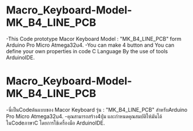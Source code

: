 # Macro_Keyboard-Model-MK_B4_LINE_PCB
-This Code prototype Macor Keyboard Model : "MK_B4_LINE_PCB" form Arduino Pro Micro Atmega32u4.
-You can make 4 button and You can define your own properties in code C Language By the use of tools ArduinoIDE.

# Macro_Keyboard-Model-MK_B4_LINE_PCB
-นี่เป็นCodeต้นแบบของ Macor Keyboard รุ่น : "MK_B4_LINE_PCB" สำหรับArduino Pro Micro Atmega32u4.
-คุณสามารถสร้าง4ปุ่ม และกำหนดคุณสมบัติให้มันได้ ในCodeภาษาC โดยการใช้เครื่องมือ ArduinoIDE.
